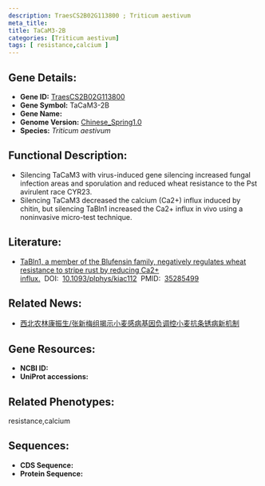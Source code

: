 ```yaml
---
description: TraesCS2B02G113800 ; Triticum aestivum
meta_title:
title: TaCaM3-2B
categories: [Triticum aestivum]
tags: [ resistance,calcium ]
---
```


## Gene Details:
- **Gene ID:**	[TraesCS2B02G113800]()
- **Gene Symbol:** TaCaM3-2B
- **Gene Name:** 
- **Genome Version:** [Chinese_Spring1.0]()
- **Species:** *Triticum aestivum*

## Functional Description:
   - Silencing TaCaM3 with virus-induced gene silencing increased fungal infection areas and sporulation and reduced wheat resistance to the Pst avirulent race CYR23.
   - Silencing TaCaM3 decreased the calcium (Ca2+) influx induced by chitin, but silencing TaBln1 increased the Ca2+ influx in vivo using a noninvasive micro-test technique.

## Literature:
   - [TaBln1, a member of the Blufensin family, negatively regulates wheat resistance to stripe rust by reducing Ca2+ influx.]( https://academic.oup.com/plphys/article/189/3/1380/6548166?login=true)&nbsp;&nbsp;DOI:&nbsp;&nbsp;[10.1093/plphys/kiac112](https://academic.oup.com/plphys/article/189/3/1380/6548166?login=true)&nbsp;&nbsp;PMID:&nbsp;&nbsp;[35285499](https://pubmed.ncbi.nlm.nih.gov/35285499/)

## Related News:
   - [西北农林康振生/张新梅组揭示小麦感病基因负调控小麦抗条锈病新机制](https://mp.weixin.qq.com/s?__biz=MzIyOTY2NDYyNQ==&mid=2247539433&idx=3&sn=e1bab38362ac4bcb68ef28fbda4fbd33&chksm=e8bd28f7dfcaa1e1b23b2ab5a6360e3064b0fa02f8989d1d046e41199955301ae05069db747d&scene=27#wechat_redirect)

## Gene Resources:
- **NCBI ID:** [](https://www.ncbi.nlm.nih.gov/gene/?term=)
- **UniProt accessions:** [](https://www.uniprot.org/uniprotkb//entry)

## Related Phenotypes:
resistance,calcium

## Sequences:
- **CDS Sequence:**
- **Protein Sequence:**
